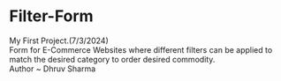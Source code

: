 # Filter-Form
My First Project.(7/3/2024)
<br>
Form for E-Commerce Websites where different filters can be applied to match the desired category to order desired commodity.
<br>
Author ~ Dhruv Sharma
